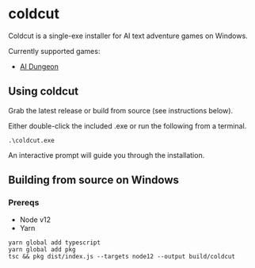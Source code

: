 # coldcut
Coldcut is a single-exe installer for AI text adventure games on Windows.

Currently supported games:
- [AI Dungeon](https://github.com/AIDungeon/AIDungeon)

## Using coldcut

Grab the latest release or build from source (see instructions below).

Either double-click the included .exe or run the following from a terminal.

```
.\coldcut.exe
```

An interactive prompt will guide you through the installation.

## Building from source on Windows

### Prereqs

- Node v12
- Yarn

```
yarn global add typescript
yarn global add pkg
tsc && pkg dist/index.js --targets node12 --output build/coldcut
```